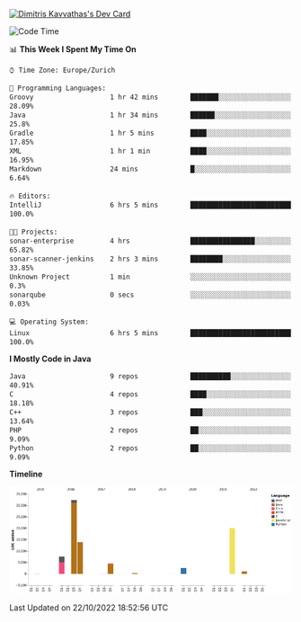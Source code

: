 <a href="https://app.daily.dev/JimR21"><img src="https://api.daily.dev/devcards/1a6ea627b9cf4de4a4f1b5f5cac8c85e.png?r=t8i" width="400" alt="Dimitris Kavvathas's Dev Card"/></a>

<!--START_SECTION:waka-->
![Code Time](http://img.shields.io/badge/Code%20Time-3%2C663%20hrs%2040%20mins-blue)

📊 **This Week I Spent My Time On** 

```text
⌚︎ Time Zone: Europe/Zurich

💬 Programming Languages: 
Groovy                   1 hr 42 mins        ███████░░░░░░░░░░░░░░░░░░   28.09% 
Java                     1 hr 34 mins        ██████░░░░░░░░░░░░░░░░░░░   25.8% 
Gradle                   1 hr 5 mins         ████░░░░░░░░░░░░░░░░░░░░░   17.85% 
XML                      1 hr 1 min          ████░░░░░░░░░░░░░░░░░░░░░   16.95% 
Markdown                 24 mins             █░░░░░░░░░░░░░░░░░░░░░░░░   6.64%

🔥 Editors: 
IntelliJ                 6 hrs 5 mins        █████████████████████████   100.0%

🐱‍💻 Projects: 
sonar-enterprise         4 hrs               ████████████████░░░░░░░░░   65.82% 
sonar-scanner-jenkins    2 hrs 3 mins        ████████░░░░░░░░░░░░░░░░░   33.85% 
Unknown Project          1 min               ░░░░░░░░░░░░░░░░░░░░░░░░░   0.3% 
sonarqube                0 secs              ░░░░░░░░░░░░░░░░░░░░░░░░░   0.03%

💻 Operating System: 
Linux                    6 hrs 5 mins        █████████████████████████   100.0%

```

**I Mostly Code in Java** 

```text
Java                     9 repos             ██████████░░░░░░░░░░░░░░░   40.91% 
C                        4 repos             ████░░░░░░░░░░░░░░░░░░░░░   18.18% 
C++                      3 repos             ███░░░░░░░░░░░░░░░░░░░░░░   13.64% 
PHP                      2 repos             ██░░░░░░░░░░░░░░░░░░░░░░░   9.09% 
Python                   2 repos             ██░░░░░░░░░░░░░░░░░░░░░░░   9.09%

```


**Timeline**

![Chart not found](https://raw.githubusercontent.com/JimR21/JimR21/master/charts/bar_graph.png) 


 Last Updated on 22/10/2022 18:52:56 UTC
<!--END_SECTION:waka-->

<!--
**JimR21/JimR21** is a ✨ _special_ ✨ repository because its `README.md` (this file) appears on your GitHub profile.

Here are some ideas to get you started:

- 🔭 I’m currently working on ...
- 🌱 I’m currently learning ...
- 👯 I’m looking to collaborate on ...
- 🤔 I’m looking for help with ...
- 💬 Ask me about ...
- 📫 How to reach me: ...
- 😄 Pronouns: ...
- ⚡ Fun fact: ...
-->
